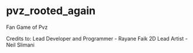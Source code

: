 # pvz_rooted_again
Fan Game of Pvz

Credits to:
Lead Developer and Programmer - Rayane Faik
2D Lead Artist - Neil Slimani
